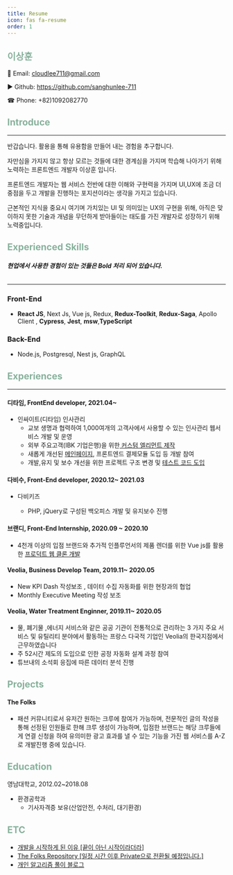 ```yaml
---
title: Resume
icon: fas fa-resume
order: 1
---
```


## <span style="color:#88B19C">**이상훈**</span>

📧 Email: cloudlee711@gmail.com

▶ Github: <a target="_blank" href="https://github.com/sanghunlee-711"> https://github.com/sanghunlee-711</a>

☎ Phone: +82)1092082770

## <span style="color:#88B19C">**Introduce**</span>

<hr>

반갑습니다. 활용을 통해 유용함을 만들어 내는 경험을 추구합니다.

자만심을 가지지 않고 항상 모르는 것들에 대한 경계심을 가지며 학습해 나아가기 위해 노력하는 프론트엔드 개발자 이상훈 입니다.

프론트엔드 개발자는 웹 서비스 전반에 대한 이해와 구현력을 가지며
UI,UX에 조금 더 중점을 두고 개발을 진행하는 포지션이라는 생각을 가지고 있습니다.

근본적인 지식을 중요시 여기며 가치있는 UI 및 의미있는 UX의 구현을 위해, 아직은 맞이하지 못한 기술과 개념을 무던하게 받아들이는 태도를 가진 개발자로 성장하기 위해 노력중입니다.

## <span style="color:#88B19C"> **Experienced Skills**</span>

###### **현업에서 사용한 경험이 있는 것들은 Bold 처리 되어 있습니다.**

<hr>

### Front-End

- **React JS**, Next Js, Vue js, Redux, **Redux-Toolkit**, **Redux-Saga**, Apollo Client , **Cypress**, **Jest**, **msw**,**TypeScript**

### Back-End

- Node.js, Postgresql, Nest js, GraphQL

## <span style="color:#88B19C">**Experiences**</span>

 <hr>

#### **디타임, FrontEnd developer, 2021.04~**

- 인싸이트(디타임) 인사관리
  - 교보 생명과 협력하여 1,000여개의 고객사에서 사용할 수 있는 인사관리 웹서비스 개발 및 운영
  - 외부 주요고객(IBK 기업은행)을 위한<a target="_blank" href ="https://sanghunlee-711.github.io/posts/webpack/"> 커스텀 엘리먼트 제작</a>
  - 새롭게 개선된 <a href="https://web.inssait.io/personnel-management?source=NONE" target="_blank"> 메인페이지</a>, 프론트엔드 결제모듈 도입 등 개발 참여
  - 개발,유지 및 보수 개선을 위한 프로젝트 구조 변경 및 <a target="_blank" href="https://sanghunlee-711.github.io/posts/FETest/">테스트 코드 도입</a>

#### **다비수, Front-End developer, 2020.12~ 2021.03**

- 다비키즈

  - PHP, jQuery로 구성된 백오피스 개발 및 유지보수 진행

#### **브랜디, Front-End Internship, 2020.09 ~ 2020.10**

- 4천개 이상의 입점 브랜드와 추가적 인플루언서의 제품 렌더를 위한 Vue js를 활용한 <a href="https://www.youtube.com/watch?v=oJ5L4m9CAvk&t=117s" target="_blank">프로덕트 웹 클론 개발</a>

#### **Veolia, Business Develop Team, 2019.11~ 2020.05**

- New KPI Dash 작성보조 , 데이터 수집 자동화를 위한 현장과의 협업
- Monthly Executive Meeting 작성 보조

#### **Veolia, Water Treatment Enginner, 2019.11~ 2020.05**

- 물, 폐기물 ,에너지 서비스와 같은 공공 기관이 전통적으로 관리하는 3 가지 주요 서비스 및 유틸리티 분야에서 활동하는 프랑스 다국적 기업인 Veolia의 한국지점에서 근무하였습니다
- 주 52시간 제도의 도입으로 인한 공정 자동화 설계 과정 참여
- 튜브내의 소석회 응집에 따른 데이터 분석 진행

## <span style="color:#88B19C">**Projects**</span>

#### The Folks

- 패션 커뮤니티로서 유저간 원하는 크루에 참여가 가능하며, 전문적인 글의 작성을 통해 선정된 인원들로 한해 크루 생성이 가능하며, 입점한 브랜드는 해당 크루들에게 연결 신청을 하여 유의미한 광고 효과를 낼 수 있는 기능을 가진 웹 서비스를 A-Z로 개발진행 중에 있습니다.

## <span style="color:#88B19C">**Education**</span>

영남대학교, 2012.02~2018.08

- 환경공학과
  - 기사자격증 보유(산업안전, 수처리, 대기환경)

## <span style="color:#88B19C">**ETC**</span>

- <a href="https://velog.io/@cloudlee711/%EB%81%9D%EC%9D%B4-%EC%95%84%EB%8B%8C-%EC%8B%9C%EC%9E%91%EC%9D%B4%EB%9D%BC%EB%8D%94%EB%9D%BC" target="_blank"> 개발을 시작하게 된 이유 [끝이 아닌 시작이라더라]</a>
- <a href ="https://github.com/stylefolks" target="_blank">The Folks Repository [일정 시간 이후 Private으로 전환될 예정입니다.]</a>
- <a href ="https://velog.io/@cloudlee711" target="_blank">개인 알고리즘 풀이 블로그</a>
